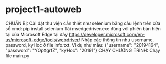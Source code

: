 # project1-autoweb

CHUẨN BỊ:
    Cài đặt thư viện cần thiết như selenium bằng câu lệnh trên cửa sổ cmd: 
        pip install selenium
    Tải msedgedriver.exe đúng với phiên bản hiện tại của Microsoft Edge tại đây 
        https://developer.microsoft.com/en-us/microsoft-edge/tools/webdriver/
    Nhập các thông tin như username, password, kyHoc ở file info.txt. 
        Ví dụ như mẫu: 
            {"username": "20194164", "password": "YOpXgrfZ", "kyHoc": "20191"}
CHẠY CHƯƠNG TRÌNH:
    Chạy file main.py